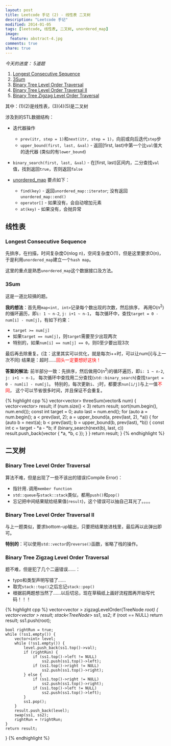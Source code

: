 ```yaml
---
layout: post
title: Leetcode 手记 (2) - 线性表 二叉树
description: "Leetcode 手记"
modified: 2014-01-05
tags: [leetcode, 线性表, 二叉树, unordered_map]
image:
  feature: abstract-4.jpg
comments: true
share: true
---
```


*今天的进度： 5道题*

1. [Longest Consecutive Sequence](http://oj.leetcode.com/problems/longest-consecutive-sequence/)
2. [3Sum](http://oj.leetcode.com/problems/3sum/)
3. [Binary Tree Level Order Traversal](http://oj.leetcode.com/problems/binary-tree-level-order-traversal/)
4. [Binary Tree Level Order Traversal II](http://oj.leetcode.com/problems/binary-tree-level-order-traversal-ii/)
5. [Binary Tree Zigzag Level Order Traversal](http://oj.leetcode.com/problems/binary-tree-zigzag-level-order-traversal/)

其中：(1)(2)是线性表，(3)(4)(5)是二叉树

涉及到的STL数据结构：

* 迭代器操作

    * `prev(itr, step = 1)`和`next(itr, step = 1)`，向前或向后迭代`step`步
    * `upper_bound(first, last, &val)` - 返回[first, last)中第一个比`val`值大的迭代器 (类似的有`lower_bound`)

* `binary_search(first, last, &val)` - 在[first, last)区间内，二分查找`val`值，找到返回`true`，否则返回`false`

* [unordered_map](http://www.cplusplus.com/reference/unordered_map/unordered_map/) 要点如下：
    
    * `find(key)` - 返回`unordered_map::iterator`; 没有返回`unordered_map::end()`
    * `operator[]` - 如果没有，会自动增加元素
    * `at(key)` - 如果没有，会抛异常
    
## 线性表 ##

### Longest Consecutive Sequence ###
先排序，在扫描，时间复杂度O(nlog n)，空间复杂度O(1)，但是这里要求O(n)，
于是利用`unordered_map`建立一个`hash map`。

这里的重点是熟悉`unordered_map`这个数据接口及方法。

### 3Sum ###
这是一道比较搞的题。

**我的想法**：首先用`map<int, int>`记录每个数出现的次数，然后排序，
再用O(n<sup>2</sup>)的循环遍历，即`i: 1 ~ n-2`, `j: i+1 ~ n-1`，
每次循环中，查找`target = 0 - num[i] - num[j]`，有如下约束：
    
* `target >= num[j]`
* 如果`target == num[j]`，则`target`需要至少出现两次
* 特别的，如果`num[i] == num[j] == 0`，则0至少要出现3次
    
最后再去除重复。(注：这里其实可以优化，就是每次i++时，可以让num[i]与上一次不同)
结果是：超时……<font color="red">回头一定要想好这快！</font>

**答案的解法**: 
前半部分一致：先排序，然后做用O(n<sup>2</sup>)的循环遍历，即`i: 1 ~ n-2`, `j: i+1 ~ n-1`，
每次循环中查找用二分查找(`std::binary_search`)查找`target = 0 - num[i] - num[j]`。
特别的，每次更新`i`、`j`时，都要求`nun[i/j]`与上一值<font color="red">不同</font>，
这个可以节省很多时间，并且保证不会重复。

{% highlight cpp %}
vector<vector<int>> threeSum(vector<int>& num) {
    vector<vector<int>> result;
    if (num.size() < 3) return result;
    sort(num.begin(), num.end());
    const int target = 0;
    auto last = num.end();
    for (auto a = num.begin(); a < prev(last, 2); a = upper_bound(a, prev(last, 2), *a)) {
        for (auto b = next(a); b < prev(last); b = upper_bound(b, prev(last), *b)) {
            const int c = target - *a - *b;
            if (binary_search(next(b), last, c))
                result.push_back(vector<int> { *a, *b, c });
        }
    }
    return result;
}
{% endhighlight %}

## 二叉树 ##

### Binary Tree Level Order Traversal ###
算法不难，但是出现了一些不该出的错误(Compile Error)：
* 指针用`.`调用`member function`
* `std::queue`与`stack::stack`类似，都用`push()`和`pop()`
* 忘记把中间结果赋给结果值(`result`)，这个错误可以抽自己耳光了。。。。

### Binary Tree Level Order Traversal II ###
与上一题类似，要求bottom-up输出，只要把结果放进栈里，最后再以此弹出即可。

**特别的**：可以使用`std::vector`的`reverse()`函数，省略了栈的操作。

### Binary Tree Zigzag Level Order Traversal ###
题不难，但是犯了几个二逼错误……：

* typo和类型声明写错了……
* 取完`stack::top()`之后忘记`stack::pop()`
* 根据前两题想当然了……以后切忌，现在草稿纸上画好流程图再开始写代码！！！

{% highlight cpp %}
vector<vector<int> > zigzagLevelOrder(TreeNode *root) {
    vector<vector<int> > result;
    stack<TreeNode*> ss1, ss2;
    if (root == NULL)
        return result;
    ss1.push(root);    
    
    bool rightRun = true;
    while (!ss1.empty()) {
        vector<int> level;
        while (!ss1.empty()) {
            level.push_back(ss1.top()->val);
            if (rightRun) {
                if (ss1.top()->left != NULL)
                    ss2.push(ss1.top()->left);
                if (ss1.top()->right != NULL) 
                    ss2.push(ss1.top()->right);
            } else {
                if (ss1.top()->right != NULL) 
                    ss2.push(ss1.top()->right);
                if (ss1.top()->left != NULL)
                    ss2.push(ss1.top()->left);
            }
            ss1.pop();
        }
        result.push_back(level);
        swap(ss1, ss2);
        rightRun = !rightRun;
    }
    return result;
}
{% endhighlight %}

